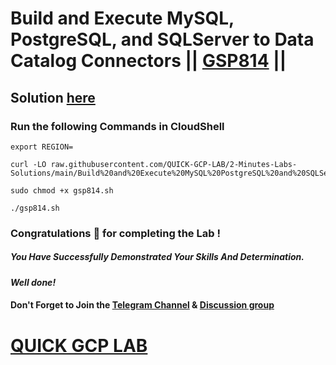 # Build and Execute MySQL, PostgreSQL, and SQLServer to Data Catalog Connectors || [GSP814](https://www.cloudskillsboost.google/focuses/11999?parent=catalog) ||

## Solution [here](https://youtu.be/43hA0Is9J1I)

### Run the following Commands in CloudShell

```
export REGION=
```
```
curl -LO raw.githubusercontent.com/QUICK-GCP-LAB/2-Minutes-Labs-Solutions/main/Build%20and%20Execute%20MySQL%20PostgreSQL%20and%20SQLServer%20to%20Data%20Catalog%20Connectors/gsp814.sh

sudo chmod +x gsp814.sh

./gsp814.sh
```

### Congratulations 🎉 for completing the Lab !

##### *You Have Successfully Demonstrated Your Skills And Determination.*

#### *Well done!*

#### Don't Forget to Join the [Telegram Channel](https://t.me/quickgcplab) & [Discussion group](https://t.me/quickgcplabchats)

# [QUICK GCP LAB](https://www.youtube.com/@quickgcplab)
